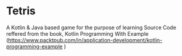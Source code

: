 # Tetris
A Kotlin &amp; Java based game for the purpose of learning
Source Code reffered from the book, Kotlin Programming With Example 
(https://www.packtpub.com/in/application-development/kotlin-programming-example )

